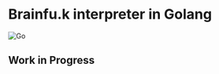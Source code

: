 # Brainfu.k interpreter in Golang

![Go](https://img.shields.io/badge/go-00ADD8.svg?style=for-the-badge&logo=go&logoColor=white)

## Work in Progress


